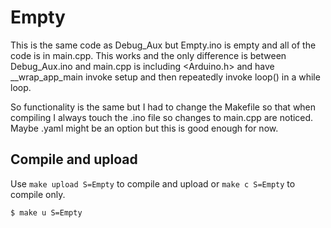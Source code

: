 # Empty

This is the same code as Debug_Aux
but Empty.ino is empty and all of the
code is in main.cpp. This works and
the only difference is between Debug_Aux.ino
and main.cpp is including <Arduino.h> and
have __wrap_app_main invoke setup and then repeatedly
invoke loop() in a while loop.

So functionality is the same but I had to
change the Makefile so that when compiling
I always touch the <Sketch>.ino file so changes
to main.cpp are noticed. Maybe <Sketch>.yaml
might be an option but this is good enough for
now.

## Compile and upload

Use `make upload S=Empty` to compile and upload
or `make c S=Empty` to compile only.
```
$ make u S=Empty
```

